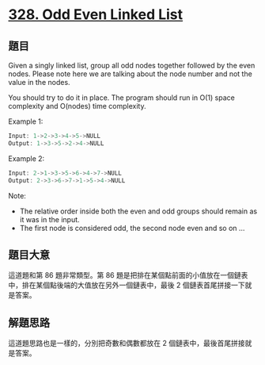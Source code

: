 # [328. Odd Even Linked List](https://leetcode.com/problems/odd-even-linked-list/)

## 題目

Given a singly linked list, group all odd nodes together followed by the even nodes. Please note here we are talking about the node number and not the value in the nodes.

You should try to do it in place. The program should run in O(1) space complexity and O(nodes) time complexity.

Example 1:

```c
Input: 1->2->3->4->5->NULL
Output: 1->3->5->2->4->NULL
```

Example 2:

```c
Input: 2->1->3->5->6->4->7->NULL
Output: 2->3->6->7->1->5->4->NULL
```

Note:

- The relative order inside both the even and odd groups should remain as it was in the input.
- The first node is considered odd, the second node even and so on ...

## 題目大意

這道題和第 86 題非常類型。第 86 題是把排在某個點前面的小值放在一個鏈表中，排在某個點後端的大值放在另外一個鏈表中，最後 2 個鏈表首尾拼接一下就是答案。

## 解題思路

這道題思路也是一樣的，分別把奇數和偶數都放在 2 個鏈表中，最後首尾拼接就是答案。
